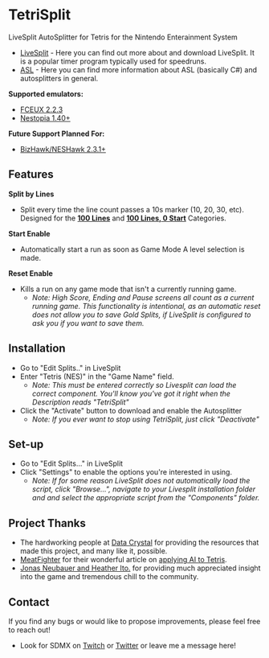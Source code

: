 # TetriSplit
LiveSplit AutoSplitter for Tetris for the Nintendo Enterainment System

* [LiveSplit](http://livesplit.github.io/) - Here you can find out more about and download LiveSplit. It is a popular timer program typically used for speedruns.
* [ASL](https://github.com/LiveSplit/LiveSplit/blob/master/Documentation/Auto-Splitters.md) - Here you can find more information about ASL (basically C#) and autosplitters in general.

**Supported emulators:**

 * [FCEUX 2.2.3](http://www.fceux.com/web/home.html)
 * [Nestopia 1.40+](http://nestopia.sourceforge.net/)

**Future Support Planned For:**

 * [BizHawk/NESHawk 2.3.1+](http://tasvideos.org/BizHawk.html)
 
## Features

**Split by Lines**

 * Split every time the line count passes a 10s marker (10, 20, 30, etc). Designed for the **[100 Lines](https://www.speedrun.com/tetrisnes/#100_Lines)** and **[100 Lines, 0 Start](https://www.speedrun.com/tetrisnes/#100_Lines_Level_0_Start)** Categories.

**Start Enable**

* Automatically start a run as soon as Game Mode A level selection is made.

**Reset Enable**

* Kills a run on any game mode that isn't a currently running game. 
	* *Note: High Score, Ending and Pause screens all count as a current running game. This functionality is intentional, as an automatic reset does not allow you to save Gold Splits, if LiveSplit is configured to ask you if you want to save them.*

## Installation

* Go to "Edit Splits.." in LiveSplit
* Enter "Tetris (NES)" in the "Game Name" field. 
  * *Note: This must be entered correctly so Livesplit can load the correct component. You'll know you've got it right when the Description reads "TetriSplit"* 
* Click the "Activate" button to download and enable the Autosplitter
  * *Note: If you ever want to stop using TetriSplit, just click "Deactivate"*
  
## Set-up

* Go to "Edit Splits..." in LiveSplit
* Click "Settings" to enable the options you're interested in using.
  * *Note: If for some reason LiveSplit does not automatically load the script, click "Browse...", navigate to your Livesplit installation folder and and select the appropriate script from the "Components" folder.*

## Project Thanks

* The hardworking people at [Data Crystal](https://datacrystal.romhacking.net/wiki/Tetris_(NES):RAM_map) for providing the resources that made this project, and many like it, possible.
* [MeatFighter](https://meatfighter.com/) for their wonderful article on [applying AI to Tetris](https://meatfighter.com/nintendotetrisai).
* [Jonas Neubauer and Heather Ito.](https://twitch.tv/nubbinsgoody) for providing much appreciated insight into the game and  tremendous chill to the community.

## Contact

If you find any bugs or would like to propose improvements, please feel free to reach out! 

* Look for SDMX on [Twitch](http://twitch.tv/sdmx) or [Twitter](https://twitter.com/sdmx) or leave me a message here!
